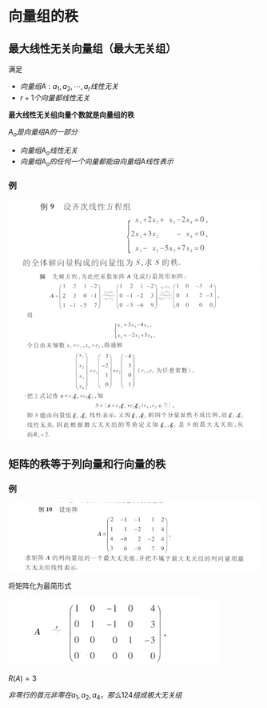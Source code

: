 # 向量组的秩

## 最大线性无关向量组（最大无关组）
满足
- $向量组A:a_1,a_2,\cdots,a_r线性无关$
- $r+1个向量都线性无关$

**最大线性无关组向量个数就是向量组的秩**

$A_o是向量组A的一部分$
- $向量组A_o线性无关$
- $向量组A_o的任何一个向量都能由向量组A线性表示$
### 例
![](2022-10-13-17-11-12.png)
![](2022-10-13-17-11-36.png)

## 矩阵的秩等于列向量和行向量的秩

### 例

![](2022-10-13-17-13-33.png)

将矩阵化为最简形式

![](2022-10-13-17-17-26.png)

$R(A)=3$

$非零行的首元非零在a_1,a_2,a_4，那么124组成极大无关组$
